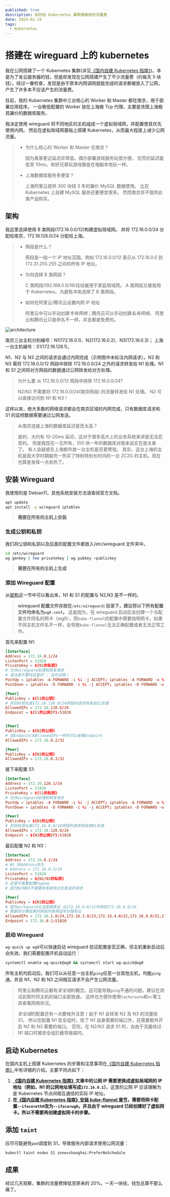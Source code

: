 ```yaml
---
published: true
description: 如何给 Kubernetes 集群缴最低的流量费
date: 2024-02-18
tags:
  - Kubernetes
---
```


# 搭建在 wireguard 上的 kubernetes

我在公网搭建了一个 Kubernetes 集群(详见[《国内自建 Kubernetes 指南》](./4.国内自建Kubernetes指南.md))。本是为了省云服务器的钱，但是却发现在公网搭建产生了不少流量费（约每天 5 块钱）。经过一番检查，发现是由于原本内网调用就能完成的请求都被放入了公网，产生了许多本不应该产生的流量费。

目前，我的 Kubernetes 集群中三台核心的 Worker 和 Master 都在南京，用于部署应用程序。
一台极低配置的 Worker 放在上海做 Tcp 代理，主要是贪图上海极其廉价的数据库服务。

我决定使用 wireguard 将不同地区的主机组成一个虚拟局域网，并配置使其优先使用内网。
然后在虚拟局域网基础上搭建 Kubernetes，从而最大程度上减少公网流量。

> - 为什么核心的 Worker 和 Master 在南京？
>
>   因为离家更近延迟非常低。偶尔部署游戏服务玩很方便。
>   饥荒的延迟能低至 10ms，和好兄弟玩游戏像是在电脑本地玩一样。
>
> - 上海数据库服务多便宜？
>
>   上海阿里云提供 300 块钱 3 年的廉价 MySQL 数据使用。
>   比在 Kubernetes 上自建 MySQL 服务还要便宜很多。
>   然而南京并不提供此类产品购买。

## 架构

我这里选择使用 B 类网段(172.16.0.0/12)构建虚拟局域网。
并将 172.16.0.0/24 分配给南京，172.16.128.0/24 分配给上海。

> - 网段是什么？
>
>   网段是一指一个 IP 地址范围。例如 172.16.0.0/12 表示从 172.16.0.0 到 172.31.255.255 之间的所有 IP 地址。
>
> - 为何选择 B 类网段？
>
>   C 类网段(192.168.0.0/16)往往被用于家庭局域网。
>   A 类网段又被我用于 Kubernetes。为避免冲突选择了 B 类网段。
>
> - 如何在阿里云/腾讯云设置内网 IP 地址
>
>   阿里云中可以手动创建*专有网络*；腾讯云可以手动创建*私有网络*。
>   阿里云和腾讯云只是命名不一样，并且都是免费的。

![architecture](./assets/architecture.png)

南京三台主机分别编号：N1(172.16.0.1)、N2(172.16.0.2)、N3(172.16.0.3)；
上海一台主机编号：S1(172.16.128.1)。

N1、N2 与 N3 之间的请求会通过内网完成（示例图中未标注内网请求）。N2 和 N3 需将 172.16.0.0/12 网段中排除 172.16.0.0/24 之外的请求转发给 N1 处理。N1 和 S1 之间将对方网段的数据通过公网转发给对方处理。

> 为什么要 从 172.16.0.0/12 网段中排除 172.16.0.0/24?
>
> N2/N3 不需要将 172.16.0.0/24(南京网段) 的流量转发给 N1 处理。
> N2 可以直接访问到 N1 和 N3！

这样以来，绝大多数的网络请求都会在南京区域的内网完成，只有数据库请求和 S1 的监控数据需要通过公网发送。

> 从南京连接上海的数据库延迟是否太高？
>
> 是的，大约有 10-20ms 延迟，这对于很多高大上的业务系统来讲是无法忍受的。
> 但是我现在一无所有，100 块一年的数据库对我来说实在是太香了。
> 有人会疑惑在上海额外放一台主机是否更费钱。
> 其实，这台上海的主机是我大学时期脑壳一热买了特别特别长时间的一台
> 2C2G 的主机。现在也算是发挥一点余热了。

## 安装 Wireguard

我使用的是 Debian11，其他系统安装方法请查阅官方文档。

```bash
apt update
apt install -y wireguard iptables
```

> **需要在所有的主机上安装**

### 生成公钥和私钥

我们将公钥和私钥以及后面的配置文件都放入/etc/wireguard 文件夹中。

```bash
cd /etc/wireguard
wg genkey | tee privatekey | wg pubkey >publickey
```

> **需要在所有的主机上生成**

### 添加 Wireguard 配置

从[架构](#架构)这一节中可以看出来，N1 和 S1 的配置与 N2,N3 是不一样的。

> **wireguard 配置文件存放在`/etc/wireguard/`目录下，建议将以下所有配置文件均命名为`wg0.conf`。** 这是因为，在 wireguard 启动后会创建一个与配置文件同名的网卡（wg0），而`kube-flannel`的配置中需要指明网卡。如果不同主机文件名不一样，会导致`kube-flannel`无法正确配置或者无法正常工作。

首先来配置 N1:

```toml
[Interface]
Address = 172.16.0.1/24
ListenPort = 51820
PrivateKey = ${N1的私钥}
# 允许wireguard处理和转发请求
# 请注意不要将这里的`;`当作注释！
PostUp = iptables -A FORWARD -i %i -j ACCEPT; iptables -A FORWARD -o %i -j ACCEPT; iptables -t nat -A POSTROUTING -o eth0 -j MASQUERADE
PostDown = iptables -D FORWARD -i %i -j ACCEPT; iptables -D FORWARD -o %i -j ACCEPT; iptables -t nat -D POSTROUTING -o eth0 -j MASQUERADE

[Peer]
PublicKey = ${S1的公钥}
# 将目标地址是172.16.128.0/24网段的请求转发给S1处理
AllowedIPs = 172.16.128.0/24
Endpoint = ${S1的公网IP}:51820


[Peer]
PublicKey = ${N2的公钥}
# 当Endpoint和AllowedIPs一样时可以省略Endpoint
AllowedIPs = 172.16.0.2/32

[Peer]
PublicKey = ${N3的公钥}
AllowedIPs = 172.16.0.3/32
```

接下来配置 S1:

```toml
[Interface]
Address = 172.16.128.1/24
ListenPort = 51820
PrivateKey = ${S1的私钥}
# 允许wireguard处理和转发请求
PostUp = iptables -A FORWARD -i %i -j ACCEPT; iptables -A FORWARD -o %i -j ACCEPT; iptables -t nat -A POSTROUTING -o eth0 -j MASQUERADE
PostDown = iptables -D FORWARD -i %i -j ACCEPT; iptables -D FORWARD -o %i -j ACCEPT; iptables -t nat -D POSTROUTING -o eth0 -j MASQUERADE

[Peer]
PublicKey = ${N1的公钥}
# 将目标地址是172.16.0.0/24网段的请求转发给N1处理
AllowedIPs = 172.16.128.0/24
Endpoint = ${N1的公网IP}:51820
```

最后配置 N2 和 N3：

```toml
[Interface]
Address = 172.16.0.2/24
# N3 将Address改为
# Address = 172.16.0.3/24
ListenPort = 51820
PrivateKey = ${N2/N3的私钥}
# 这里不需要配置PageUp
# 因为N2和N3不需要转发其他主机发送的请求

[Peer]
PublicKey = ${N1的公钥}
# 因为wireguard无法直接表达 从172.16.0.0/12中排除172.16.0.0/24
# 需要将计算结果的网段列表用逗号分隔写出
AllowedIPs = 172.16.1.0/24,172.16.2.0/23,172.16.4.0/22,172.16.8.0/21,172.16.16.0/20,172.16.32.0/19,172.16.64.0/18,172.16.128.0/17,172.17.0.0/16,172.18.0.0/15,172.20.0.0/14,172.24.0.0/13
Endpoint = 172.16.0.1:51820
```

### 启动 Wireguard

`wg-quick up wg0`可以快速启动 wireguard 验证配置是否正确，但主机重新启动后会失效。我们需要配置开机自动运行：

```bash
systemctl enable wg-quick@wg0 && systemctl start wg-quick@wg0
```

所有主机均启动后，我们可以从任意一台主机`ping`任意一台其他主机，均能`ping`通。并且 N1、N2 和 N3 之间相互请求不会产生公网流量。

> 阿里云和腾讯云都有*安全组*的概念。这可能导致`ping`不通的问题。建议在测试前暂时将主机的端口全部放通。
> 这样也方便你使用`tacheroute`和`nc`等工具查看网络状况。
>
> *安全组*的配置还有一点要格外注意！由于 N1 会转发 N2 及 N3 的流量给 S1。
> 所以在配置 N1 安全组时，除了 N1 自身需要的端口外，还需要额外开启 N2 和 N3 需要的端口。
> 否则，在 N2/N3 请求 S1 时，会由于流量经过 N1 端口时被安全组拦截导致超时。

## 启动 Kubernetes

在国内主机上搭建 Kubernetes 的步骤和注意事项在[《国内自建 Kubernetes 指南》](./4.国内自建Kubernetes指南.md)中有详细的介绍。主要不同点如下：

1. **[《国内自建 Kubernetes 指南》](./4.国内自建Kubernetes指南.md)文章中的公网 IP 需要更换成虚拟局域网的 IP 地址（例如，N1 的公网地址填写成`172.16.0.1`）**。这里的公网 IP 应该理解为是 Kubernetes 节点间相互通信的实际 IP 地址。
2. **在[《国内自建 Kubernetes 指南》安装 kube-flannel 章节](./4.国内自建Kubernetes指南.md#安装-kubernetes-网络插件)，需要将网卡配置`--iface=eth0`改为`--iface=wg0`。并且由于 wireguard 已经创建好了虚拟网卡。所以不需要再创建虚拟网卡的步骤。**

## 添加 `taint`

应尽可能避免`pod`调度到 S1，导致服务内部请求使用公网流量：

```bash
kubectl taint nodes S1 zone=shanghai:PreferNoSchedule
```

## 成果

经过几天观察，集群的流量费降低至原来的 20%。一天一块钱，钱包总算不那么痛了。

